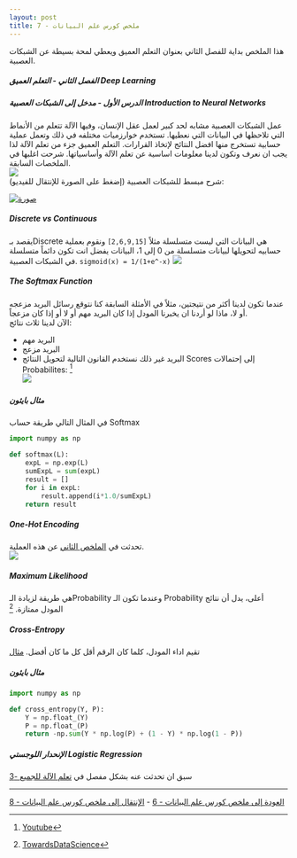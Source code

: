 ```yaml
---  
layout: post
title: ملخص كورس علم البيانات - 7
---  
```


هذا الملخص بداية للفصل الثاني بعنوان التعلم العميق ويعطي لمحة بسيطة عن الشبكات العصبية.  
  
  


##### الفصل الثاني - التعلم العميق Deep Learning  
##### الدرس الأول - مدخل إلى الشبكات العصبية Introduction to Neural Networks  
عمل الشبكات العصبية مشابه لحد كبير لعمل عقل الإنسان، وفيها الآلة تتعلم من الأنماط التي تلاحظها في البيانات التي نعطيها. تستخدم خوارزميات مختلفه في ذلك وتعمل عملية حسابية تستخرج منها افضل النتائج لإتخاذ القرارات. التعلم العميق جزء من تعلم الآلة لذا يجب ان نعرف وتكون لدينا معلومات اساسية عن تعلم الآلة وأساسياتها. شرحت اغلبها في الملخصات السابقة.  
![](https://alioh.github.io/images/2019-2-10/1.png)  
شرح مبسط للشبكات العصبية (إضغط على الصورة للإنتقال للفيديو):  

[![صورة](http://img.youtube.com/vi/rEDzUT3ymw4/0.jpg)](http://www.youtube.com/watch?v=rEDzUT3ymw4)


##### Discrete vs Continuous  
يقصد بـDiscrete هي البيانات التي ليست متسلسلة مثلاً `[2,6,9,15]` ونقوم بعملية حسابيه لتحويلها لبيانات متسلسلة من 0 إلى 1، البيانات يفضل انت تكون دائماً متسلسلة في الشبكات العصبية.  ``sigmoid(x) = 1/(1+e^-x)``
![](https://alioh.github.io/images/2019-3-27/DataConversionExamples.GIF)  

##### The Softmax Function  
عندما تكون لدينا أكثر من نتيجتين، مثلاً في الأمثلة السابقة كنا نتوقع رسائل البريد مزعجه أو لا، ماذا لو أردنا ان يخبرنا المودل إذا كان البريد مهم أو لا أو إذا كان مزعجاً.  
الآن لدينا ثلاث نتائج:
* البريد مهم
* البريد مزعج
* البريد غير ذلك
نستخدم القانون التالية لتحويل النتائج Scores إلى إحتمالات Probabilites: [^1]  
![](https://alioh.github.io/images/2019-3-27/maxresdefault.jpg)  

##### مثال بايثون  
في المثال التالي طريقة حساب Softmax  
```python
import numpy as np

def softmax(L):
    expL = np.exp(L)
    sumExpL = sum(expL)
    result = []
    for i in expL:
        result.append(i*1.0/sumExpL)
    return result
```

##### One-Hot Encoding  
تحدثت في [الملخص الثاني](https://alioh.github.io/DSND-Notes-2/) عن هذه العملية.  
![](https://alioh.github.io/images/2019-3-15/one-hot-encoding.jpeg)  

##### Maximum Likelihood  
هي طريقة لزيادة الـProbability وعندما تكون الـ Probability أعلى، يدل أن نتائج المودل ممتازة. [^2]  

##### Cross-Entropy  
تقيم اداء المودل، كلما كان الرقم أقل كل ما كان أفضل. [مثال](https://www.youtube.com/watch?v=tRsSi_sqXjI)  

##### مثال بايثون  
```python
import numpy as np

def cross_entropy(Y, P):
    Y = np.float_(Y)
    P = np.float_(P)
    return -np.sum(Y * np.log(P) + (1 - Y) * np.log(1 - P))
```

##### الإنحدار اللوجستي Logistic Regression  
سبق ان تحدثت عنه بشكل مفصل في [تعلم الآلة للجميع -3](https://alioh.github.io/Machine-Learning-for-Everyone-3/)



-----
[العودة إلى ملخص كورس علم البيانات - 6](https://alioh.github.io/DSND-Notes-6/)   -   [الإنتقال إلى ملخص كورس علم البيانات - 8](https://alioh.github.io/DSND-Notes-8)  
  
  
[^1]: [Youtube](https://www.youtube.com/watch?v=lvNdl7yg4Pg)
[^2]: [TowardsDataScience](https://towardsdatascience.com/probability-concepts-explained-maximum-likelihood-estimation-c7b4342fdbb1)
